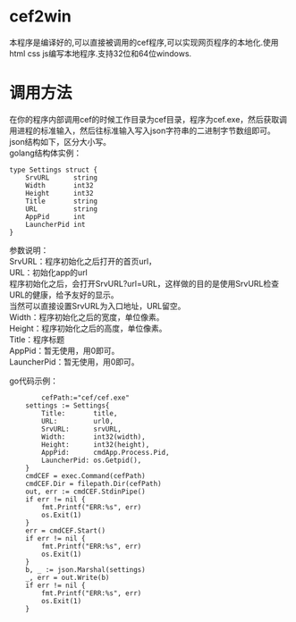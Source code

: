 # cef2win
本程序是编译好的,可以直接被调用的cef程序,可以实现网页程序的本地化.使用html css js编写本地程序.支持32位和64位windows.  
# 调用方法   
在你的程序内部调用cef的时候工作目录为cef目录，程序为cef.exe，然后获取调用进程的标准输入，然后往标准输入写入json字符串的二进制字节数组即可。   
json结构如下，区分大小写。   
golang结构体实例：   
```golang
type Settings struct {   
	SrvURL      string   
	Width       int32   
	Height      int32   
	Title       string   
	URL         string   
	AppPid      int   
	LauncherPid int   
}   
```
参数说明：   
SrvURL：程序初始化之后打开的首页url，   
URL：初始化app的url   
        程序初始化之后，会打开SrvURL?url=URL，这样做的目的是使用SrvURL检查URL的健康，给予友好的显示。   
        当然可以直接设置SrvURL为入口地址，URL留空。   
Width：程序初始化之后的宽度，单位像素。   
Height：程序初始化之后的高度，单位像素。   
Title：程序标题   
AppPid：暂无使用，用0即可。   
LauncherPid：暂无使用，用0即可。   

go代码示例：

```golang
        cefPath:="cef/cef.exe"
	settings := Settings{
		Title:       title,
		URL:         url0,
		SrvURL:      srvURL,
		Width:       int32(width),
		Height:      int32(height),
		AppPid:      cmdApp.Process.Pid,
		LauncherPid: os.Getpid(),
	}
	cmdCEF = exec.Command(cefPath)
	cmdCEF.Dir = filepath.Dir(cefPath)
	out, err := cmdCEF.StdinPipe()
	if err != nil {
		fmt.Printf("ERR:%s", err)
		os.Exit(1)
	}
	err = cmdCEF.Start()
	if err != nil {
		fmt.Printf("ERR:%s", err)
		os.Exit(1)
	}
	b, _ := json.Marshal(settings)
	_, err = out.Write(b)
	if err != nil {
		fmt.Printf("ERR:%s", err)
		os.Exit(1)
	}
```
